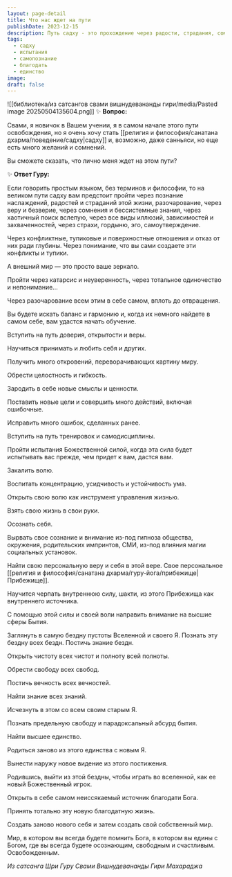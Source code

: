 ```yaml
---
layout: page-detail
title: Что нас ждет на пути
publishDate: 2023-12-15
description: Путь садху - это прохождение через радости, страдания, сомнения, иллюзии, одиночество и разочарование, ведущие к внутренней целостности, вере и самопознанию. Через испытания, дисциплину и работу над собой обретается новое Я, внутренний источник силы и благодати, высшая свобода и единство с Богом. В результате рождается новый мир, наполненный осознанностью, счастьем и освобождением.
tags:
  - садху
  - испытания
  - самопознание
  - благодать
  - единство
image: 
draft: false
---
```

![[библиотека/из сатсангов свами вишнудевананды гири/media/Pasted image 20250504135604.png]]
 ✨ **Вопрос:** 

 Свами, я новичок в Вашем учении, я в самом начале этого пути освобождения, но я очень хочу стать [[религия и философия/санатана дхарма/поведение/садху|садху]] и, возможно, даже санньяси, но еще есть много желаний и сомнений.

 Вы сможете сказать, что лично меня ждет на этом пути?

 ✨ **Ответ Гуру:** 

 Если говорить простым языком, без терминов и философии, то на великом пути садху вам предстоит пройти через познание наслаждений, радостей и страданий этой жизни, разочарование, через веру и безверие, через сомнения и бессистемные знания, через хаотичный поиск вслепую, через все виды иллюзий, зависимостей и захваченностей, через страхи, гордыню, эго, самоутверждение.

 Через конфликтные, тупиковые и поверхностные отношения и отказ от них ради глубины. Через понимание, что вы сами создаете эти конфликты и тупики.

 А внешний мир — это просто ваше зеркало.

 Пройти через катарсис и неуверенность, через тотальное одиночество и непонимание…

 Через разочарование всем этим в себе самом, вплоть до отвращения.

 Вы будете искать баланс и гармонию и, когда их немного найдете в самом себе, вам удастся начать обучение.

 Вступить на путь доверия, открытости и веры.

 Научиться принимать и любить себя и других.

 Получить много откровений, переворачивающих картину миру.

 Обрести целостность и гибкость.

 Зародить в себе новые смыслы и ценности.

 Поставить новые цели и совершить много действий, включая ошибочные.

 Исправить много ошибок, сделанных ранее.

 Вступить на путь тренировок и самодисциплины.

 Пройти испытания Божественной силой, когда эта сила будет испытывать вас прежде, чем придет к вам, дастся вам.

 Закалить волю.

 Воспитать концентрацию, усидчивость и устойчивость ума.

 Открыть свою волю как инструмент управления жизнью.

 Взять свою жизнь в свои руки.

 Осознать себя.

 Вырвать свое сознание и внимание из-под гипноза общества, окружения, родительских импринтов, СМИ, из-под влияния магии социальных установок.

 Найти свою персональную веру и себя в этой вере. Свое персональное [[религия и философия/санатана дхарма/гуру-йога/прибежище|Прибежище]].

 Научится черпать внутреннюю силу, шакти, из этого Прибежища как внутреннего источника.

 С помощью этой силы и своей воли направить внимание на высшие сферы Бытия.

 Заглянуть в самую бездну пустоты Вселенной и своего Я. Познать эту бездну всех бездн. Постичь знание бездн.

 Открыть чистоту всех чистот и полноту всей полноты.

 Обрести свободу всех свобод.

 Постичь вечность всех вечностей.

 Найти знание всех знаний.

 Исчезнуть в этом со всем своим старым Я.

 Познать предельную свободу и парадоксальный абсурд бытия.

 Найти высшее единство.

 Родиться заново из этого единства с новым Я.

 Вынести наружу новое видение из этого постижения.

 Родившись, выйти из этой бездны, чтобы играть во вселенной, как ее новый Божественный игрок.

 Открыть в себе самом неиссякаемый источник благодати Бога.

 Принять тотально эту новую благодатную жизнь.

 Создать заново нового себя и затем создать свой собственный мир.

 Мир, в котором вы всегда будете помнить Бога, в котором вы едины с Богом, где вы всегда будете осознающим, свободным и счастливым. Освобожденным.

*Из сатсанга Шри Гуру Свами Вишнудевананды Гири Махараджа*